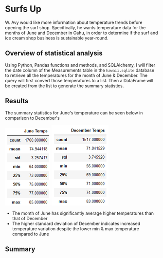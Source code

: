 # Surfs Up
W. Avy would like more information about temperature trends before opening the surf shop. Specifically, he wants temperature data for the months of June and December in Oahu, in order to determine if the surf and ice cream shop business is sustainable year-round.

## Overview of statistical analysis
Using Python, Pandas functions and methods, and SQLAlchemy, I will filter the date column of the Measurements table in the `hawaii.sqlite` database to retrieve all the temperatures for the month of June & December. The query will first convert those temperatures to a list. Then a DataFrame will be created from the list to generate the summary statistics.

## Results
The summary statistics for June's temperature can be seen below in comparison to December's
  
![june_temps](https://github.com/vzhang90/surfs_up/blob/main/june_temps.png)  ![dec_temps](https://github.com/vzhang90/surfs_up/blob/main/dec_temps.png)

- The month of June has significantly average higher temperatures than that of December
- The higher standard deviation of December indicates increased temperature variation despite the lower min & max temperature compared to June

## Summary
